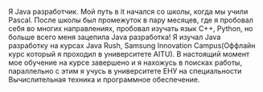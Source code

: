 Я Java разработчик. Мой путь в it начался со школы, когда мы учили Pascal. После школы был промежуток в пару месяцев, где я пробовал себя во многих направлениях, пробовал изучать язык С++, Python, но больше всего меня зацепила Java разработка! Я изучал Java разработку на курсах Java Rush, Samsung Innovation Campus(Оффлайн курс который я проходил в университете AITU). В настоящий момент мое обучение на курсе завершено и я нахожусь в поисках работы, параллельно c этим я учусь в университете ЕНУ на специальности Вычислительная техника и программное обеспечение.

<!---
zzmaga/zzmaga is a ✨ special ✨ repository because its `README.md` (this file) appears on your GitHub profile.
You can click the Preview link to take a look at your changes.
--->
